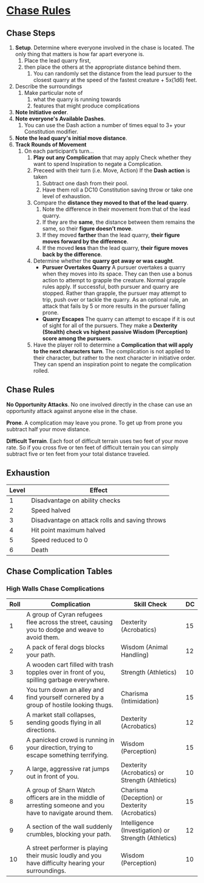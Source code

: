 # [Chase Rules](https://olddungeonmaster.com/2015/01/17/dd-5e-quick-reference-chase-rules/)

## Chase Steps

1. **Setup**. Determine where everyone involved in the chase is located. The only thing that matters is how far apart everyone is.
   1. Place the lead quarry first,
   2. then place the others at the appropriate distance behind them.
      1. You can randomly set the distance from the lead pursuer to the closest quarry at the speed of the fastest creature + 5x(1d6) feet.
2. Describe the surroundings
   1. Make particular note of
      1. what the quarry is running towards
      2. features that might produce complications
3. **Note Initiative order**.
4. **Note everyone's Available Dashes**.
   1. You can use the Dash action a number of times equal to 3+ your Constitution modifier.
5. **Note the lead quary's initial move distance**.
6. **Track Rounds of Movement**
   1. On each participant’s turn...
      1. **Play out any Complication** that may apply
         Check whether they want to spend Inspiration to negate a Complication.
      2. Preceed with their turn (i.e. Move, Action)
         If the **Dash action** is taken
            1. Subtract one dash from their pool.
            2. Have them roll a DC10 Constitution saving throw or take one level of exhaustion.
      3. Compare the **distance they moved to that of the lead quarry**.
         1. Note the difference in their movement from that of the lead quarry.
         2. If they are the **same**, the distance between them remains the same, so their **figure doesn’t move**.
         3. If they moved **farther** than the lead quarry, **their figure moves forward by the difference**.
         4. If the moved **less** than the lead quarry, **their figure moves back by the difference**.
      4. Determine whether the **quarry got away or was caught**.
         - **Pursuer Overtakes Quarry**
            A pursuer overtakes a quarry when they moves into its space. They can then use a bonus action to attempt to grapple the creature. Normal grapple rules apply. If successful, both pursuer and quarry are stopped. Rather than grapple, the pursuer may attempt to trip, push over or tackle the quarry. As an optional rule, an attack that fails by 5 or more results in the pursuer falling prone.
         - **Quarry Escapes**
            The quarry can attempt to escape if it is out of sight for all of the pursuers. They make a **Dexterity (Stealth) check vs highest passive Wisdom (Perception) score among the pursuers**.
      5. Have the player roll to determine a **Complication that will apply to the next characters turn**.
         The complication is not applied to their character, but rather to the next character in initiative order. They can spend an inspiration point to negate the complication rolled.

## Chase Rules

**No Opportunity Attacks**. No one involved directly in the chase can use an opportunity attack against anyone else in the chase.

**Prone**. A complication may leave you prone. To get up from prone you subtract half your move distance.

**Difficult Terrain**. Each foot of difficult terrain uses two feet of your move rate. So if you cross five or ten feet of difficult terrain you can simply subtract five or ten feet from your total distance traveled.

## Exhaustion

| Level | Effect                                              |
|-------|-----------------------------------------------------|
| 1     | Disadvantage on ability checks                      |
| 2     | Speed halved                                        |
| 3     | Disadvantage on attack rolls and saving throws      |
| 4     | Hit point maximum halved                            |
| 5     | Speed reduced to 0                                  |
| 6     | Death                                               |

## Chase Complication Tables

### High Walls Chase Complications

Roll    | Complication                                                            | Skill Check                          | DC
------- | ----------------------------------------------------------------------- | ------------------------------------ | ---
1       | A group of Cyran refugees flee across the street, causing you to dodge and weave to avoid them. | Dexterity (Acrobatics)               | 15
2       | A pack of feral dogs blocks your path.                                  | Wisdom (Animal Handling)             | 12
3       | A wooden cart filled with trash topples over in front of you, spilling garbage everywhere. | Strength (Athletics)                 | 10
4       | You turn down an alley and find yourself cornered by a group of hostile looking thugs. | Charisma (Intimidation)              | 15
5       | A market stall collapses, sending goods flying in all directions.        | Dexterity (Acrobatics)               | 12
6       | A panicked crowd is running in your direction, trying to escape something terrifying. | Wisdom (Perception)                  | 15
7       | A large, aggressive rat jumps out in front of you.                       | Dexterity (Acrobatics) or Strength (Athletics) | 10
8       | A group of Sharn Watch officers are in the middle of arresting someone and you have to navigate around them. | Charisma (Deception) or Dexterity (Acrobatics) | 15
9       | A section of the wall suddenly crumbles, blocking your path.             | Intelligence (Investigation) or Strength (Athletics) | 12
10      | A street performer is playing their music loudly and you have difficulty hearing your surroundings. | Wisdom (Perception)                  | 10
